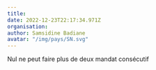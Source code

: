 ```yaml
---
title: 
date: 2022-12-23T22:17:34.971Z
organisation: 
author: Samsidine Badiane 
avatar: "/img/pays/SN.svg"
---
```


Nul ne peut faire plus de deux mandat consécutif 